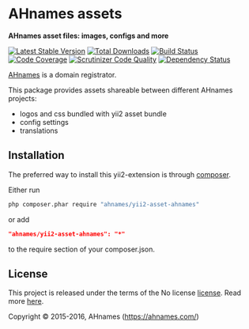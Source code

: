 AHnames assets
==============

**AHnames asset files: images, configs and more**

[![Latest Stable Version](https://poser.pugx.org/ahnames/yii2-asset-ahnames/v/stable)](https://packagist.org/packages/ahnames/yii2-asset-ahnames)
[![Total Downloads](https://poser.pugx.org/ahnames/yii2-asset-ahnames/downloads)](https://packagist.org/packages/ahnames/yii2-asset-ahnames)
[![Build Status](https://img.shields.io/travis/ahnames/yii2-asset-ahnames.svg)](https://travis-ci.org/ahnames/yii2-asset-ahnames)
[![Code Coverage](https://scrutinizer-ci.com/g/ahnames/yii2-asset-ahnames/badges/coverage.png?b=master)](https://scrutinizer-ci.com/g/ahnames/yii2-asset-ahnames/?branch=master)
[![Scrutinizer Code Quality](https://scrutinizer-ci.com/g/ahnames/yii2-asset-ahnames/badges/quality-score.png?b=master)](https://scrutinizer-ci.com/g/ahnames/yii2-asset-ahnames/?branch=master)
[![Dependency Status](https://www.versioneye.com/php/ahnames:yii2-asset-ahnames/dev-master/badge.svg)](https://www.versioneye.com/php/ahnames:yii2-asset-ahnames/dev-master)

[AHnames](https://ahnames.com) is a domain registrator.

This package provides assets shareable between different AHnames projects:

- logos and css bundled with yii2 asset bundle
- config settings
- translations

## Installation

The preferred way to install this yii2-extension is through [composer](http://getcomposer.org/download/).

Either run

```sh
php composer.phar require "ahnames/yii2-asset-ahnames"
```

or add

```json
"ahnames/yii2-asset-ahnames": "*"
```

to the require section of your composer.json.

## License

This project is released under the terms of the No license [license](LICENSE).
Read more [here](http://choosealicense.com/licenses/no-license).

Copyright © 2015-2016, AHnames (https://ahnames.com/)
